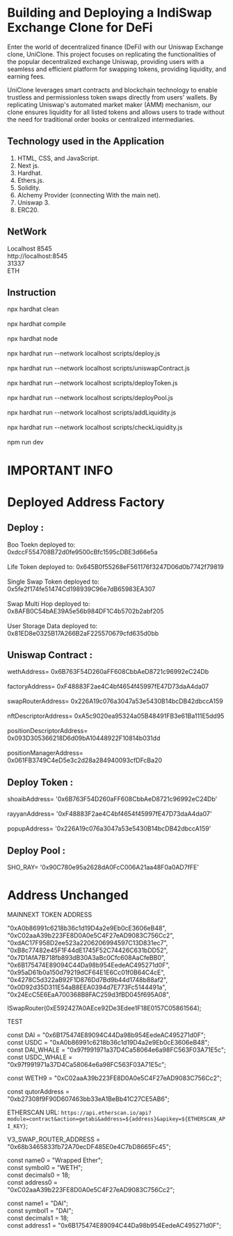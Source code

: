 # Building and Deploying a IndiSwap Exchange Clone for DeFi

Enter the world of decentralized finance (DeFi) with our Uniswap Exchange clone, UniClone. This project focuses on replicating the functionalities of the popular decentralized exchange Uniswap, providing users with a seamless and efficient platform for swapping tokens, providing liquidity, and earning fees.

UniClone leverages smart contracts and blockchain technology to enable trustless and permissionless token swaps directly from users' wallets. By replicating Uniswap's automated market maker (AMM) mechanism, our clone ensures liquidity for all listed tokens and allows users to trade without the need for traditional order books or centralized intermediaries.

## Technology used in the Application

1.  HTML, CSS, and JavaScript.
2.  Next js.
3.  Hardhat.
4.  Ethers.js.
5.  Solidity.
6.  Alchemy Provider (connecting With the main net).
7.  Uniswap 3.
8.  ERC20.

## NetWork

Localhost 8545
<br/>
http://localhost:8545
<br/>
31337
<br/>
ETH

## Instruction

npx hardhat clean
<br/>
<br/>
npx hardhat compile
<br/>
<br/>
npx hardhat node
<br/>
<br/>
npx hardhat run --network localhost scripts/deploy.js
<br/>
<br/>
npx hardhat run --network localhost scripts/uniswapContract.js
<br/>
<br/>
npx hardhat run --network localhost scripts/deployToken.js
<br/>
<br/>
npx hardhat run --network localhost scripts/deployPool.js
<br/>
<br/>
npx hardhat run --network localhost scripts/addLiquidity.js
<br/>
<br/>
npx hardhat run --network localhost scripts/checkLiquidity.js
<br/>
<br/>
npm run dev

# IMPORTANT INFO

# Deployed Address Factory

## Deploy :

Boo Toekn deployed to: 0xdccF554708B72d0fe9500cBfc1595cDBE3d66e5a
<br/>
<br/>
Life Token deployed to: 0x645B0f55268eF561176f3247D06d0b7742f79819
<br/>
<br/>
Single Swap Token deployed to: 0x5fe2f174fe51474Cd198939C96e7dB65983EA307
<br/>
<br/>
Swap Multi Hop deployed to: 0x8AFB0C54bAE39A5e56b984DF1C4b5702b2abf205
<br/>
<br/>
User Storage Data deployed to: 0x81ED8e0325B17A266B2aF225570679cfd635d0bb

## Uniswap Contract :

wethAddress= 0x6B763F54D260aFF608CbbAeD8721c96992eC24Db
<br/>
<br/>
factoryAddress= 0xF48883F2ae4C4bf4654f45997fE47D73daA4da07
<br/>
<br/>
swapRouterAddress= 0x226A19c076a3047a53e5430B14bcDB42dbccA159
<br/>
<br/>
nftDescriptorAddress= 0xA5c9020ea95324a05B48491FB3e61Ba111E5dd95
<br/>
<br/>
positionDescriptorAddress= 0x093D305366218D6d09bA10448922F10814b031dd
<br/>
<br/>
positionManagerAddress= 0x061FB3749C4eD5e3c2d28a284940093cfDFcBa20

## Deploy Token :

shoaibAddress= '0x6B763F54D260aFF608CbbAeD8721c96992eC24Db'
<br/>
<br/>
rayyanAddress= '0xF48883F2ae4C4bf4654f45997fE47D73daA4da07'
<br/>
<br/>
popupAddress= '0x226A19c076a3047a53e5430B14bcDB42dbccA159'

## Deploy Pool :

SHO_RAY= '0x90C780e95a2628dA0FcC006A21aa48F0a0AD7fFE'

# Address Unchanged

MAINNEXT TOKEN ADDRESS

"0xA0b86991c6218b36c1d19D4a2e9Eb0cE3606eB48",
<br/>
"0xC02aaA39b223FE8D0A0e5C4F27eAD9083C756Cc2",
<br/>
"0xdAC17F958D2ee523a2206206994597C13D831ec7",
<br/>
"0xB8c77482e45F1F44dE1745F52C74426C631bDD52",
<br/>
"0x7D1AfA7B718fb893dB30A3aBc0Cfc608AaCfeBB0",
<br/>
"0x6B175474E89094C44Da98b954EedeAC495271d0F",
<br/>
"0x95aD61b0a150d79219dCF64E1E6Cc01f0B64C4cE",
<br/>
"0x4278C5d322aB92F1D876Dd7Bd9b44d1748b88af2",
<br/>
"0x0D92d35D311E54aB8EEA0394d7E773Fc5144491a",
<br/>
"0x24EcC5E6EaA700368B8FAC259d3fBD045f695A08",

ISwapRouter(0xE592427A0AEce92De3Edee1F18E0157C05861564);

TEST

const DAI = "0x6B175474E89094C44Da98b954EedeAC495271d0F";
<br/>
const USDC = "0xA0b86991c6218b36c1d19D4a2e9Eb0cE3606eB48";
<br/>
const DAI_WHALE = "0x97f991971a37D4Ca58064e6a98FC563F03A71E5c";
<br/>
const USDC_WHALE = "0x97f991971a37D4Ca58064e6a98FC563F03A71E5c";

const WETH9 = "0xC02aaA39b223FE8D0A0e5C4F27eAD9083C756Cc2";

const qutorAddress = "0xb27308f9F90D607463bb33eA1BeBb41C27CE5AB6";

ETHERSCAN URL: `https://api.etherscan.io/api?module=contract&action=getabi&address=${address}&apikey=${ETHERSCAN_API_KEY}`;

V3_SWAP_ROUTER_ADDRESS = "0x68b3465833fb72A70ecDF485E0e4C7bD8665Fc45";

const name0 = "Wrapped Ether";
<br/>
const symbol0 = "WETH";
<br/>
const decimals0 = 18;
<br/>
const address0 = "0xC02aaA39b223FE8D0A0e5C4F27eAD9083C756Cc2";

const name1 = "DAI";
<br/>
const symbol1 = "DAI";
<br/>
const decimals1 = 18;
<br/>
const address1 = "0x6B175474E89094C44Da98b954EedeAC495271d0F";


